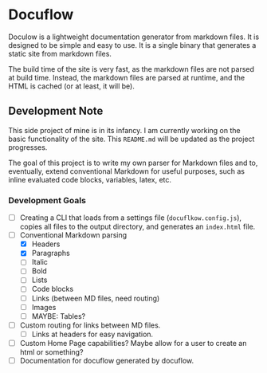 # Docuflow

Doculow is a lightweight documentation generator from markdown files. It is designed to be simple and easy to use. It is a single binary that generates a static site from markdown files. 

The build time of the site is very fast, as the markdown files are not parsed at build time. Instead, the markdown files are parsed at runtime, and the HTML is cached (or at least, it will be). 

## Development Note

This side project of mine is in its infancy. I am currently working on the basic functionality of the site. This `README.md` will be updated as the project progresses.

The goal of this project is to write my own parser for Markdown files and to, eventually, extend conventional Markdown for useful purposes, such as inline evaluated code
blocks, variables, latex, etc.

### Development Goals

- [ ] Creating a CLI that loads from a settings file (`docuflkow.config.js`), copies all files to the output directory, and generates an `index.html` file.
- [ ] Conventional Markdown parsing
  - [x] Headers
  - [x] Paragraphs
  - [ ] Italic
  - [ ] Bold
  - [ ] Lists
  - [ ] Code blocks
  - [ ] Links (between MD files, need routing)
  - [ ] Images
  - [ ] MAYBE: Tables?
- [ ] Custom routing for links between MD files.
  - [ ] Links at headers for easy navigation.
- [ ] Custom Home Page capabilities? Maybe allow for a user to create an html or something?
- [ ] Documentation for docuflow generated by docuflow.
